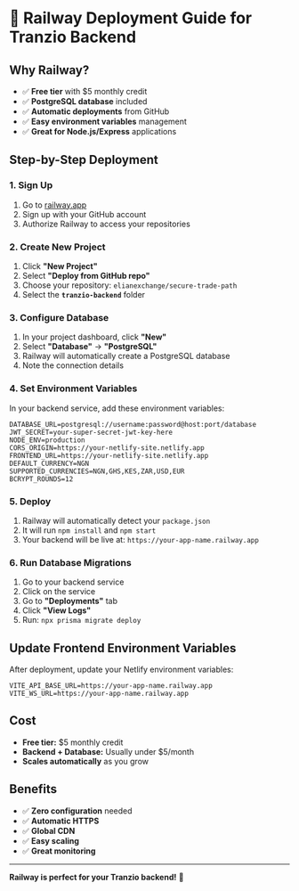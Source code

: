 # 🚀 Railway Deployment Guide for Tranzio Backend

## Why Railway?
- ✅ **Free tier** with $5 monthly credit
- ✅ **PostgreSQL database** included
- ✅ **Automatic deployments** from GitHub
- ✅ **Easy environment variables** management
- ✅ **Great for Node.js/Express** applications

## Step-by-Step Deployment

### 1. Sign Up
1. Go to [railway.app](https://railway.app)
2. Sign up with your GitHub account
3. Authorize Railway to access your repositories

### 2. Create New Project
1. Click **"New Project"**
2. Select **"Deploy from GitHub repo"**
3. Choose your repository: `elianexchange/secure-trade-path`
4. Select the **`tranzio-backend`** folder

### 3. Configure Database
1. In your project dashboard, click **"New"**
2. Select **"Database"** → **"PostgreSQL"**
3. Railway will automatically create a PostgreSQL database
4. Note the connection details

### 4. Set Environment Variables
In your backend service, add these environment variables:

```
DATABASE_URL=postgresql://username:password@host:port/database
JWT_SECRET=your-super-secret-jwt-key-here
NODE_ENV=production
CORS_ORIGIN=https://your-netlify-site.netlify.app
FRONTEND_URL=https://your-netlify-site.netlify.app
DEFAULT_CURRENCY=NGN
SUPPORTED_CURRENCIES=NGN,GHS,KES,ZAR,USD,EUR
BCRYPT_ROUNDS=12
```

### 5. Deploy
1. Railway will automatically detect your `package.json`
2. It will run `npm install` and `npm start`
3. Your backend will be live at: `https://your-app-name.railway.app`

### 6. Run Database Migrations
1. Go to your backend service
2. Click on the service
3. Go to **"Deployments"** tab
4. Click **"View Logs"**
5. Run: `npx prisma migrate deploy`

## Update Frontend Environment Variables

After deployment, update your Netlify environment variables:

```
VITE_API_BASE_URL=https://your-app-name.railway.app
VITE_WS_URL=https://your-app-name.railway.app
```

## Cost
- **Free tier:** $5 monthly credit
- **Backend + Database:** Usually under $5/month
- **Scales automatically** as you grow

## Benefits
- ✅ **Zero configuration** needed
- ✅ **Automatic HTTPS**
- ✅ **Global CDN**
- ✅ **Easy scaling**
- ✅ **Great monitoring**

---

**Railway is perfect for your Tranzio backend!** 🎉
